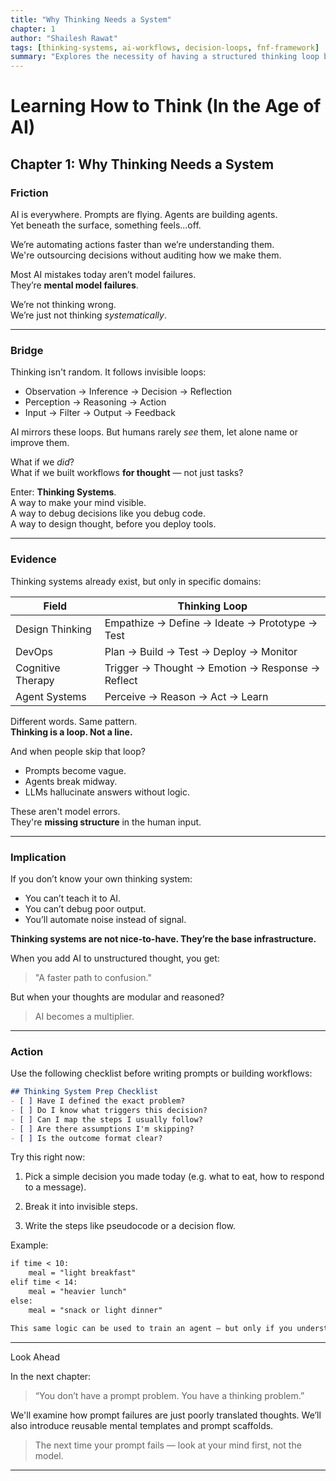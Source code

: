 ```yaml
---
title: "Why Thinking Needs a System"
chapter: 1
author: "Shailesh Rawat"
tags: [thinking-systems, ai-workflows, decision-loops, fnf-framework]
summary: "Explores the necessity of having a structured thinking loop before building AI systems or workflows."
---
```


# Learning How to Think (In the Age of AI)

## Chapter 1: Why Thinking Needs a System

### Friction

AI is everywhere. Prompts are flying. Agents are building agents.  
Yet beneath the surface, something feels...off.

We’re automating actions faster than we’re understanding them.  
We're outsourcing decisions without auditing how we make them.

Most AI mistakes today aren’t model failures.  
They’re **mental model failures**.

We’re not thinking wrong.  
We’re just not thinking *systematically*.

---

### Bridge

Thinking isn't random. It follows invisible loops:
- Observation → Inference → Decision → Reflection
- Perception → Reasoning → Action
- Input → Filter → Output → Feedback

AI mirrors these loops. But humans rarely *see* them, let alone name or improve them.

What if we *did*?  
What if we built workflows **for thought** — not just tasks?

Enter: **Thinking Systems**.  
A way to make your mind visible.  
A way to debug decisions like you debug code.  
A way to design thought, before you deploy tools.

---

### Evidence

Thinking systems already exist, but only in specific domains:

| Field            | Thinking Loop                                  |
|------------------|-------------------------------------------------|
| Design Thinking  | Empathize → Define → Ideate → Prototype → Test |
| DevOps           | Plan → Build → Test → Deploy → Monitor         |
| Cognitive Therapy| Trigger → Thought → Emotion → Response → Reflect |
| Agent Systems    | Perceive → Reason → Act → Learn                |

Different words. Same pattern.  
**Thinking is a loop. Not a line.**

And when people skip that loop?
- Prompts become vague.
- Agents break midway.
- LLMs hallucinate answers without logic.

These aren't model errors.  
They're **missing structure** in the human input.

---

### Implication

If you don’t know your own thinking system:
- You can’t teach it to AI.
- You can’t debug poor output.
- You’ll automate noise instead of signal.

**Thinking systems are not nice-to-have. They’re the base infrastructure.**

When you add AI to unstructured thought, you get:  
> "A faster path to confusion."

But when your thoughts are modular and reasoned?  
> AI becomes a multiplier.

---

### Action

Use the following checklist before writing prompts or building workflows:

```markdown
## Thinking System Prep Checklist
- [ ] Have I defined the exact problem?
- [ ] Do I know what triggers this decision?
- [ ] Can I map the steps I usually follow?
- [ ] Are there assumptions I'm skipping?
- [ ] Is the outcome format clear?

```

Try this right now:

1. Pick a simple decision you made today (e.g. what to eat, how to respond to a message).


2. Break it into invisible steps.


3. Write the steps like pseudocode or a decision flow.



Example:

```markdown
if time < 10:
    meal = "light breakfast"
elif time < 14:
    meal = "heavier lunch"
else:
    meal = "snack or light dinner"

This same logic can be used to train an agent — but only if you understand it yourself.
```

---

Look Ahead

In the next chapter:

> “You don’t have a prompt problem. You have a thinking problem.”



We'll examine how prompt failures are just poorly translated thoughts.
We’ll also introduce reusable mental templates and prompt scaffolds.

> The next time your prompt fails — look at your mind first, not the model.

---
